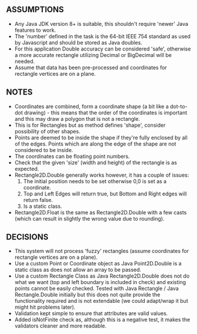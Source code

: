 ASSUMPTIONS
-----------

- Any Java JDK version 8+ is suitable, this shouldn't require 'newer' Java features to work.
- The 'number' defined in the task is the 64-bit IEEE 754 standard as used by Javascript and should be stored as Java
  doubles.
- For this application Double accuracy can be considered 'safe', otherwise a more accurate rectangle utilizing Decimal
  or BigDecimal will be needed.
- Assume that data has been pre-processed and coordinates for rectangle vertices are on a plane.

NOTES
-----

- Coordinates are combined, form a coordinate shape (a bit like a dot-to-dot drawing) - this means that the order of the
  coordinates is important and this may draw a polygon that is not a rectangle.
- This is for Rectangles but as method defines 'shape', consider possibility of other shapes.
- Points are deemed to be inside the shape if they're fully enclosed by all of the edges. Points which are along the
  edge of the shape are not considered to be inside.
- The coordinates can be floating point numbers.
- Check that the given 'size' (width and height) of the rectangle is as expected.
- Rectangle2D.Double generally works however, it has a couple of issues:
    1. The initial position needs to be set otherwise 0,0 is set as a coordinate.
    2. Top and Left Edges will return true, but Bottom and Right edges will return false.
    3. Is a static class.
- Rectangle2D.Float is the same as Rectangle2D.Double with a few casts (which can result in slightly the wrong value due
  to rounding).

DECISIONS
---------

- This system will not process 'fuzzy' rectangles (assume coordinates for rectangle vertices are on a plane).
- Use a custom Point or Coordinate object as Java Point2D.Double is a static class as does not allow an array to be
  passed.
- Use a custom Rectangle Class as Java Rectangle2D.Double does not do what we want (top and left boundary is included in check)
  and existing points cannot be easily checked. Tested with Java Rectangle / Java Rectangle.Double initially but this does 
  not quite provide the functionality required and is not extendable (we could adapt/wrap it but might hit problems later).
- Validation kept simple to ensure that attributes are valid values.
- Added isNotFinite check as, although this is a negative test, it makes the validators cleaner and more readable.
